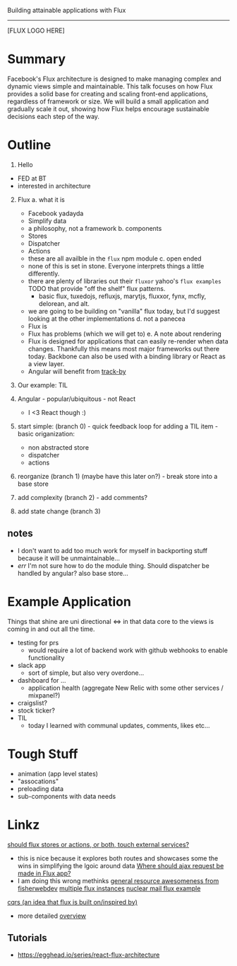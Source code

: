 Building attainable applications with Flux

---

[FLUX LOGO HERE]

# Summary

Facebook's Flux architecture is designed to make managing complex and dynamic views simple and maintainable. This talk focuses on how Flux provides a solid base for creating and scaling front-end applications, regardless of framework or size. We will build a small application and gradually scale it out, showing how Flux helps encourage sustainable decisions each step of the way.

# Outline

1. Hello
 - FED at BT
 - interested in architecture
2. Flux
  a. what it is
    - Facebook yadayda
    - Simplify data
    - a philosophy, not a framework
  b. components
    - Stores
    - Dispatcher
    - Actions
    - these are all availble in the `flux` npm module
  c. open ended
    - none of this is set in stone. Everyone interprets things a little differently.
    - there are plenty of libraries out their `fluxor` yahoo's `flux examples` TODO that provide "off the shelf" flux patterns.
      - basic flux, tuxedojs, refluxjs, marytjs, fluxxor, fynx, mcfly, delorean, and alt.
    - we are going to be building on "vanilla" flux today, but I'd suggest looking at the other implementations
  d. not a panecea
    - Flux is
    - Flux has problems (which we will get to)
  e. A note about rendering
    - Flux is designed for applications that can easily re-render when data changes. Thankfully this means most major frameworks out there today. Backbone can also be used with a binding library or React as a view layer.
    - Angular will benefit from [track-by](http://www.codelord.net/2014/04/15/improving-ng-repeat-performance-with-track-by/)

3. Our example: TIL
  0. Angular
    - popular/ubiquitous
    - not React
      - I <3 React though :)
  1. start simple: (branch 0)
    - quick feedback loop for adding a TIL item
    - basic origanization:
      - non abstracted store
      - dispatcher
      - actions
  2. reorganize (branch 1) (maybe have this later on?)
    - break store into a base store
  3. add complexity (branch 2)
    - add comments?
  3. add state change (branch 3)

## notes
- I don't want to add too much work for myself in backporting stuff because it will be unmaintainable...
- *err* I'm not sure how to do the module thing. Should dispatcher be handled by angular? also base store...



# Example Application

Things that shine are uni directional <=> in that data core to the views is coming in and out all the time.

- testing for prs
  - would require a lot of backend work with github webhooks to enable functionality
- slack app
  - sort of simple, but also very overdone...
- dashboard for ...
  - application health (aggregate New Relic with some other services / mixpanel?)
- craigslist?
- stock ticker?
- TIL
  - today I learned with communal updates, comments, likes etc...

# Tough Stuff
- animation (app level states)
- "assocations"
- preloading data
- sub-components with data needs


# Linkz

[should flux stores or actions, or both, touch external services?](http://stackoverflow.com/a/25648726/1048479)
  - this is nice because it explores both routes and showcases some the wins in simplifying the lgoic around data
[Where should ajax request be made in Flux app?](http://stackoverflow.com/a/26635597/1048479)
  - I am doing this wrong methinks
[general resource awesomeness from fisherwebdev](http://stackoverflow.com/a/27267083/1048479)
[multiple flux instances](http://stackoverflow.com/questions/26597311/flux-multiple-store-instances)
[nuclear mail flux example](https://github.com/ianobermiller/nuclearmail/blob/master/getWebpackConfig.js)

[cqrs (an idea that flux is built on/inspired by)](http://martinfowler.com/bliki/CQRS.html)
  - more detailed [overview](http://codebetter.com/gregyoung/2010/02/16/cqrs-task-based-uis-event-sourcing-agh/)

## Tutorials
   - https://egghead.io/series/react-flux-architecture
